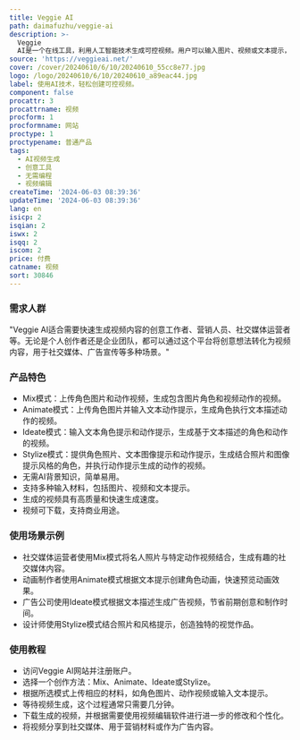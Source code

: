 ```yaml
---
title: Veggie AI
path: daimafuzhu/veggie-ai
description: >-
  Veggie
  AI是一个在线工具，利用人工智能技术生成可控视频。用户可以输入图片、视频或文本提示，创建与提供的动作和角色描述完美匹配的短视频。它用户友好，无需任何AI知识即可使用。
source: 'https://veggieai.net/'
cover: /cover/20240610/6/10/20240610_55cc8e77.jpg
logo: /logo/20240610/6/10/20240610_a89eac44.jpg
label: 使用AI技术，轻松创建可控视频。
component: false
procattr: 3
procattrname: 视频
procform: 1
procformname: 网站
proctype: 1
proctypename: 普通产品
tags:
  - AI视频生成
  - 创意工具
  - 无需编程
  - 视频编辑
createTime: '2024-06-03 08:39:36'
updateTime: '2024-06-03 08:39:36'
lang: en
isicp: 2
isqian: 2
iswx: 2
isqq: 2
iscom: 2
price: 付费
catname: 视频
sort: 30846
---
```




### 需求人群
"Veggie AI适合需要快速生成视频内容的创意工作者、营销人员、社交媒体运营者等。无论是个人创作者还是企业团队，都可以通过这个平台将创意想法转化为视频内容，用于社交媒体、广告宣传等多种场景。"

### 产品特色
* Mix模式：上传角色图片和动作视频，生成包含图片角色和视频动作的视频。
* Animate模式：上传角色图片并输入文本动作提示，生成角色执行文本描述动作的视频。
* Ideate模式：输入文本角色提示和动作提示，生成基于文本描述的角色和动作的视频。
* Stylize模式：提供角色照片、文本图像提示和动作提示，生成结合照片和图像提示风格的角色，并执行动作提示生成的动作的视频。
* 无需AI背景知识，简单易用。
* 支持多种输入材料，包括图片、视频和文本提示。
* 生成的视频具有高质量和快速生成速度。
* 视频可下载，支持商业用途。

### 使用场景示例
* 社交媒体运营者使用Mix模式将名人照片与特定动作视频结合，生成有趣的社交媒体内容。
* 动画制作者使用Animate模式根据文本提示创建角色动画，快速预览动画效果。
* 广告公司使用Ideate模式根据文本描述生成广告视频，节省前期创意和制作时间。
* 设计师使用Stylize模式结合照片和风格提示，创造独特的视觉作品。

### 使用教程
* 访问Veggie AI网站并注册账户。
* 选择一个创作方法：Mix、Animate、Ideate或Stylize。
* 根据所选模式上传相应的材料，如角色图片、动作视频或输入文本提示。
* 等待视频生成，这个过程通常只需要几分钟。
* 下载生成的视频，并根据需要使用视频编辑软件进行进一步的修改和个性化。
* 将视频分享到社交媒体、用于营销材料或作为广告内容。

  
